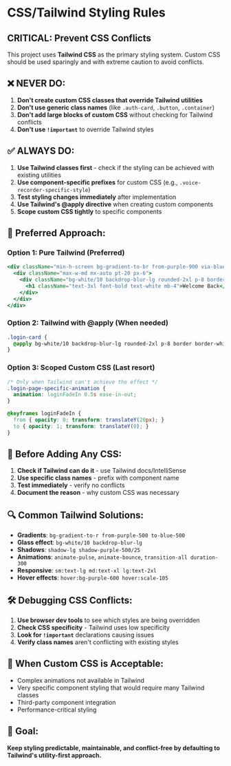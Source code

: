 # CSS/Tailwind Styling Rules

## CRITICAL: Prevent CSS Conflicts

This project uses **Tailwind CSS** as the primary styling system. Custom CSS should be used sparingly and with extreme caution to avoid conflicts.

## ❌ NEVER DO:
1. **Don't create custom CSS classes that override Tailwind utilities**
2. **Don't use generic class names** (like `.auth-card`, `.button`, `.container`)
3. **Don't add large blocks of custom CSS** without checking for Tailwind conflicts
4. **Don't use `!important`** to override Tailwind styles

## ✅ ALWAYS DO:
1. **Use Tailwind classes first** - check if the styling can be achieved with existing utilities
2. **Use component-specific prefixes** for custom CSS (e.g., `.voice-recorder-specific-style`)
3. **Test styling changes immediately** after implementation
4. **Use Tailwind's @apply directive** when creating custom components
5. **Scope custom CSS tightly** to specific components

## 🔧 Preferred Approach:

### Option 1: Pure Tailwind (Preferred)
```jsx
<div className="min-h-screen bg-gradient-to-br from-purple-900 via-blue-900 to-indigo-900">
  <div className="max-w-md mx-auto pt-20 px-6">
    <div className="bg-white/10 backdrop-blur-lg rounded-2xl p-8 border border-white/20">
      <h1 className="text-3xl font-bold text-white mb-4">Welcome Back</h1>
    </div>
  </div>
</div>
```

### Option 2: Tailwind with @apply (When needed)
```css
.login-card {
  @apply bg-white/10 backdrop-blur-lg rounded-2xl p-8 border border-white/20;
}
```

### Option 3: Scoped Custom CSS (Last resort)
```css
/* Only when Tailwind can't achieve the effect */
.login-page-specific-animation {
  animation: loginFadeIn 0.5s ease-in-out;
}

@keyframes loginFadeIn {
  from { opacity: 0; transform: translateY(20px); }
  to { opacity: 1; transform: translateY(0); }
}
```

## 🚨 Before Adding Any CSS:
1. **Check if Tailwind can do it** - use Tailwind docs/IntelliSense
2. **Use specific class names** - prefix with component name
3. **Test immediately** - verify no conflicts
4. **Document the reason** - why custom CSS was necessary

## 🔍 Common Tailwind Solutions:
- **Gradients**: `bg-gradient-to-r from-purple-500 to-blue-500`
- **Glass effect**: `bg-white/10 backdrop-blur-lg`
- **Shadows**: `shadow-lg shadow-purple-500/25`
- **Animations**: `animate-pulse`, `animate-bounce`, `transition-all duration-300`
- **Responsive**: `sm:text-lg md:text-xl lg:text-2xl`
- **Hover effects**: `hover:bg-purple-600 hover:scale-105`

## 🛠️ Debugging CSS Conflicts:
1. **Use browser dev tools** to see which styles are being overridden
2. **Check CSS specificity** - Tailwind uses low specificity
3. **Look for `!important`** declarations causing issues
4. **Verify class names** aren't conflicting with existing styles

## 📝 When Custom CSS is Acceptable:
- Complex animations not available in Tailwind
- Very specific component styling that would require many Tailwind classes
- Third-party component integration
- Performance-critical styling

## 🎯 Goal:
**Keep styling predictable, maintainable, and conflict-free by defaulting to Tailwind's utility-first approach.**